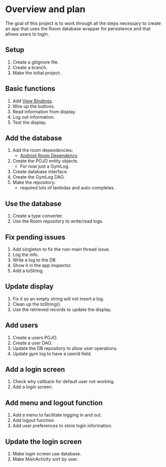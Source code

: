 # Overview and plan
The goal of this project is to work through all the steps necessary to create an app that uses the Room database wrapper for persistence and that allows users to login.

## Setup
1. Create a gitignore file.
2. Create a branch.
3. Make the initial project.

## Basic functions
1. Add [View Bindings](https://developer.android.com/topic/libraries/view-binding).
2. Wire up the buttons.
3. Read information from display.
4. Log out information.
5. Test the display.

## Add the database
1. Add the room dependencies:
   * [Android Room Dependency](https://developer.android.com/jetpack/androidx/releases/room).
2. Create the POJO entity objects.
   * For now just a GymLog.
3. Create database interface.
4. Create the GymLog DAO.
5. Make the repository:
   * required lots of lambdas and auto-completes.

## Use the database
1. Create a type converter.
2. Use the Room repository to write/read logs.

## Fix pending issues
1. Add singleton to fix the non-main thread issue.
2. Log the info.
3. Write a log to the DB.
4. Show it in the app inspector.
5. Add a toString.

## Update display
1. Fix it so an empty string will not insert a log.
2. Clean up the toString().
3. Use the retrieved records to update the display.

## Add users
1. Create a users POJO.
2. Create a user DAO.
3. Update the DB repository to allow user operations.
4. Update gym log to have a userid field.

## Add a login screen
1. Check why callback for default user not working.
2. Add a login screen.

## Add menu and logout function
1. Add a menu to facilitate logging in and out.
2. Add logout function
3. Add user preferences to store login information.

## Update the login screen
1. Make login screen use database.
2. Make MainActivity sort by user.